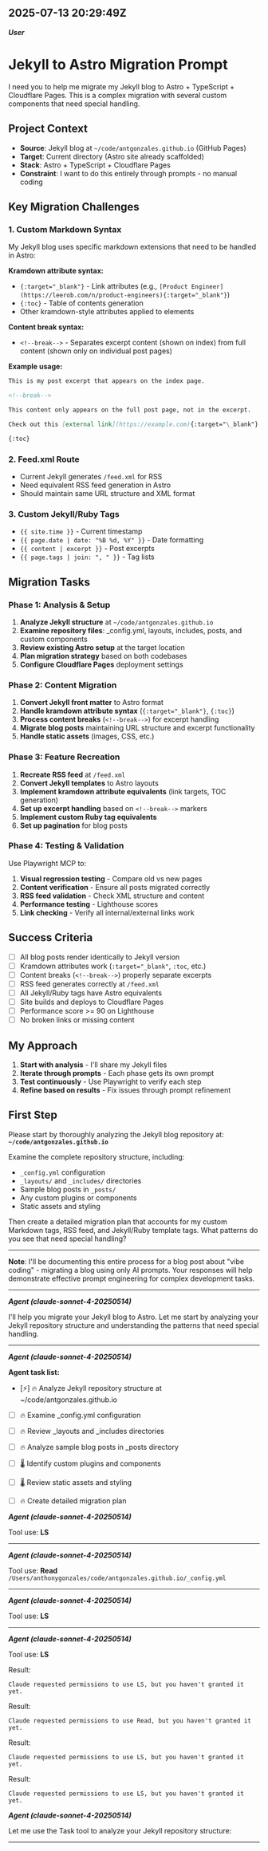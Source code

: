 ## 2025-07-13 20:29:49Z

<!-- Claude Code Session 0c0c74af-627f-412c-842b-df516b7f30a6 (2025-07-13_20-29-49Z) -->

_**User**_

# Jekyll to Astro Migration Prompt

I need you to help me migrate my Jekyll blog to Astro + TypeScript + Cloudflare Pages. This is a complex migration with several custom components that need special handling.

## Project Context

- **Source**: Jekyll blog at `~/code/antgonzales.github.io` (GitHub Pages)
- **Target**: Current directory (Astro site already scaffolded)
- **Stack**: Astro + TypeScript + Cloudflare Pages
- **Constraint**: I want to do this entirely through prompts - no manual coding

## Key Migration Challenges

### 1. Custom Markdown Syntax

My Jekyll blog uses specific markdown extensions that need to be handled in Astro:

**Kramdown attribute syntax:**

- `{:target="_blank"}` - Link attributes (e.g., `[Product Engineer](https://leerob.com/n/product-engineers){:target="_blank"}`)
- `{:toc}` - Table of contents generation
- Other kramdown-style attributes applied to elements

**Content break syntax:**

- `<!--break-->` - Separates excerpt content (shown on index) from full content (shown only on individual post pages)

**Example usage:**

```markdown
This is my post excerpt that appears on the index page.

<!--break-->

This content only appears on the full post page, not in the excerpt.

Check out this [external link](https://example.com){:target="\_blank"} that opens in a new tab.

{:toc}
```

### 2. Feed.xml Route

- Current Jekyll generates `/feed.xml` for RSS
- Need equivalent RSS feed generation in Astro
- Should maintain same URL structure and XML format

### 3. Custom Jekyll/Ruby Tags

- `{{ site.time }}` - Current timestamp
- `{{ page.date | date: "%B %d, %Y" }}` - Date formatting
- `{{ content | excerpt }}` - Post excerpts
- `{{ page.tags | join: ", " }}` - Tag lists

## Migration Tasks

### Phase 1: Analysis & Setup

1. **Analyze Jekyll structure** at `~/code/antgonzales.github.io`
2. **Examine repository files**: \_config.yml, layouts, includes, posts, and custom components
3. **Review existing Astro setup** at the target location
4. **Plan migration strategy** based on both codebases
5. **Configure Cloudflare Pages** deployment settings

### Phase 2: Content Migration

1. **Convert Jekyll front matter** to Astro format
2. **Handle kramdown attribute syntax** (`{:target="_blank"}`, `{:toc}`)
3. **Process content breaks** (`<!--break-->`) for excerpt handling
4. **Migrate blog posts** maintaining URL structure and excerpt functionality
5. **Handle static assets** (images, CSS, etc.)

### Phase 3: Feature Recreation

1. **Recreate RSS feed** at `/feed.xml`
2. **Convert Jekyll templates** to Astro layouts
3. **Implement kramdown attribute equivalents** (link targets, TOC generation)
4. **Set up excerpt handling** based on `<!--break-->` markers
5. **Implement custom Ruby tag equivalents**
6. **Set up pagination** for blog posts

### Phase 4: Testing & Validation

Use Playwright MCP to:

1. **Visual regression testing** - Compare old vs new pages
2. **Content verification** - Ensure all posts migrated correctly
3. **RSS feed validation** - Check XML structure and content
4. **Performance testing** - Lighthouse scores
5. **Link checking** - Verify all internal/external links work

## Success Criteria

- [ ] All blog posts render identically to Jekyll version
- [ ] Kramdown attributes work (`:target="_blank"`, `:toc`, etc.)
- [ ] Content breaks (`<!--break-->`) properly separate excerpts
- [ ] RSS feed generates correctly at `/feed.xml`
- [ ] All Jekyll/Ruby tags have Astro equivalents
- [ ] Site builds and deploys to Cloudflare Pages
- [ ] Performance score >= 90 on Lighthouse
- [ ] No broken links or missing content

## My Approach

1. **Start with analysis** - I'll share my Jekyll files
2. **Iterate through prompts** - Each phase gets its own prompt
3. **Test continuously** - Use Playwright to verify each step
4. **Refine based on results** - Fix issues through prompt refinement

## First Step

Please start by thoroughly analyzing the Jekyll blog repository at:
**`~/code/antgonzales.github.io`**

Examine the complete repository structure, including:

- `_config.yml` configuration
- `_layouts/` and `_includes/` directories
- Sample blog posts in `_posts/`
- Any custom plugins or components
- Static assets and styling

Then create a detailed migration plan that accounts for my custom Markdown tags, RSS feed, and Jekyll/Ruby template tags. What patterns do you see that need special handling?

---

**Note**: I'll be documenting this entire process for a blog post about "vibe coding" - migrating a blog using only AI prompts. Your responses will help demonstrate effective prompt engineering for complex development tasks.


---

_**Agent (claude-sonnet-4-20250514)**_

I'll help you migrate your Jekyll blog to Astro. Let me start by analyzing your Jekyll repository structure and understanding the patterns that need special handling.

---

_**Agent (claude-sonnet-4-20250514)**_

**Agent task list:**
- [⚡] 🔥 Analyze Jekyll repository structure at ~/code/antgonzales.github.io
- [ ] 🔥 Examine _config.yml configuration
- [ ] 🔥 Review _layouts and _includes directories
- [ ] 🔥 Analyze sample blog posts in _posts directory
- [ ] 🌡️ Identify custom plugins and components
- [ ] 🌡️ Review static assets and styling
- [ ] 🔥 Create detailed migration plan


_**Agent (claude-sonnet-4-20250514)**_

Tool use: **LS**

---

_**Agent (claude-sonnet-4-20250514)**_

Tool use: **Read** `/Users/anthonygonzales/code/antgonzales.github.io/_config.yml`

---

_**Agent (claude-sonnet-4-20250514)**_

Tool use: **LS**

---

_**Agent (claude-sonnet-4-20250514)**_

Tool use: **LS**

Result:

```
Claude requested permissions to use LS, but you haven't granted it yet.
```

Result:

```
Claude requested permissions to use Read, but you haven't granted it yet.
```

Result:

```
Claude requested permissions to use LS, but you haven't granted it yet.
```

Result:

```
Claude requested permissions to use LS, but you haven't granted it yet.
```

_**Agent (claude-sonnet-4-20250514)**_

Let me use the Task tool to analyze your Jekyll repository structure:

---


